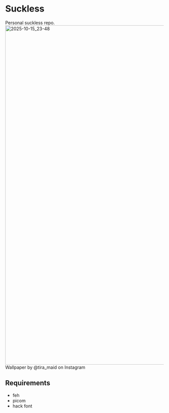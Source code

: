 # Suckless
Personal suckless repo.
<img width="1919" height="1079" alt="2025-10-15_23-48" src="https://github.com/user-attachments/assets/7621aaf2-a3bc-42bd-96cf-7f319cb9cc96" />
Wallpaper by @tira_maid on Instagram
## **Requirements**
- feh
- picom
- hack font

